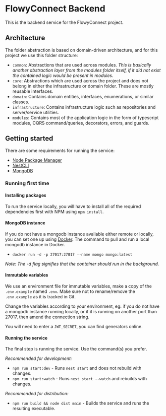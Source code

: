# FlowyConnect Backend

This is the backend service for the FlowyConnect project.

## Architecture

The folder abstraction is based on domain-driven architecture, and for this project we use this folder structure:

-   `common`: Abstractions that are used across modules. _This is basically another abstraction layer from the modules folder itself, if it did not exist the contained logic would be present in modules._
-   `core`: Abstractions which are used across the project and does not belong in either the infrastructure or domain folder. These are mostly reusable interfaces.
-   `domain`: Contains domain entities, interfaces, enumerations, or similar classes.
-   `infrastructure`: Contains infrastructure logic such as repositories and server/service utilities.
-   `modules`: Contains most of the application logic in the form of typescript modules, CQRS command/queries, decorators, errors, and guards.

## Getting started

There are some requirements for running the service:

-   [Node Package Manager](https://www.npmjs.com/)
-   [NestCLI](https://docs.nestjs.com/cli/overview)
-   [MongoDB](https://www.mongodb.com/)

### Running first time

#### Installing packages

To run the service locally, you will have to install all of the required dependencies first with NPM using `npm install`.

#### MongoDB instance

If you do not have a mongodb instance available either remote or locally, you can set one up using [Docker](https://www.docker.com/). The command to pull and run a local mongodb instance in Docker.

-   `docker run -d -p 27017:27017 --name mongo mongo:latest`

_Note: The -d flag signifies that the container should run in the background._

#### Immutable variables

We use an environment file for immutable variables, make a copy of the `.env.example` named `.env`. Make sure not to rename/remove the `.env.example` as it is tracked in Git.

Change the variables according to your environment, eg. if you do not have a mongodb instance running locally, or if it is running on another port than 27017, then amend the connection string.

You will need to enter a `JWT_SECRET`, you can find generators online.

#### Running the service

The final step is running the service. Use the command(s) you prefer.

_Recommended for development:_

-   `npm run start:dev` - Runs `nest start` and does not rebuild with changes.
-   `npm run start:watch` - Runs `nest start --watch` and rebuilds with changes.

_Recommended for distribution:_

-   `npm run build && node dist main` - Builds the service and runs the resulting executable.

